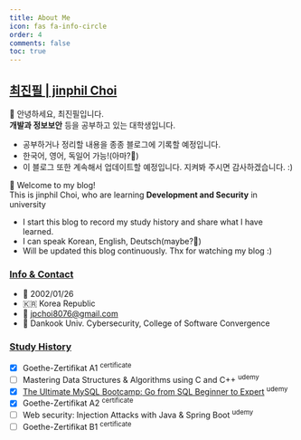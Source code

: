 ```yaml
---
title: About Me
icon: fas fa-info-circle
order: 4
comments: false
toc: true
---
```


## [**최진필 | jinphil Choi**](https://github.com/jinjehr)     

👋 안녕하세요, 최진필입니다.      
**개발과 정보보안** 등을 공부하고 있는 대학생입니다. 

- 공부하거나 정리할 내용을 종종 블로그에 기록할 예정입니다.
- 한국어, 영어, 독일어 가능!(아마?🧐)
- 이 블로그 또한 계속해서 업데이트할 예정입니다. 지켜봐 주시면 감사하겠습니다. :)

👋 Welcome to my blog! <br>
This is jinphil Choi, who are learning **Development and Security** in university

- I start this blog to record my study history and share what I have learned.
- I can speak Korean, English, Deutsch(maybe?🧐)
- Will be updated this blog continuously. Thx for watching my blog :)

### **<u>Info & Contact</u>**

- 📆 2002/01/26
- 🇰🇷 Korea Republic
- 📨 jpchoi8076@gmail.com
- 🏫 Dankook Univ. Cybersecurity, College of Software Convergence


### **<u>Study History</u>**
- [x] Goethe-Zertifikat A1 <sup>certificate</sup>
- [ ] Mastering Data Structures & Algorithms using C and C++ <sup>udemy</sup>
- [x] [The Ultimate MySQL Bootcamp: Go from SQL Beginner to Expert](https://www.udemy.com/certificate/UC-daf949bb-85ad-4f88-860d-bd0de6027a4b/) <sup>udemy</sup>
- [x] Goethe-Zertifikat A2 <sup>certificate</sup>
- [ ] Web security: Injection Attacks with Java & Spring Boot <sup>udemy</sup>
- [ ] Goethe-Zertifikat B1 <sup>certificate</sup>
